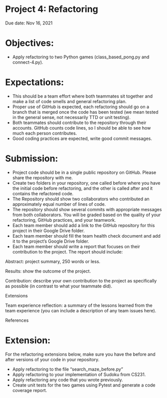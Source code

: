 # Project 4: Refactoring

Due date: Nov 16, 2021

# Objectives:
- Apply refactoring to two Python games (class_based_pong.py and connect-4.py).

# Expectations:
- This should be a team effort where both teammates sit together and make a list of code smells and general refactoring plan.
- Proper use of GitHub is expected, each refactoring should go on a branch that is merged once the code has been tested (we mean tested in the general sense, not necessarily TTD or unit testing).
- Both teammates should contribute to the repository through their accounts.  GitHub counts code lines, so I should be able to see how much each person contributes.
- Good coding practices are expected, write good commit messages.

# Submission:
- Project code should be in a single public repository on GitHub.  Please share the repository with me.
- Create two folders in your repository, one called before where you have the initial code before refactoring, and the other is called after and it contains the refactored code.
- The Repository should show two collaborators who contributed an approximately equal number of lines of code.
- The repository should show several commits with appropriate messages from both collaborators.  You will be graded based on the quality of your refactoring, GitHub practices, and your teamwork.
- Each team member should add a link to the GitHub repository for this project in their Google Drive folder.
- Each team member should fill the team health check document and add it to the project’s Google Drive folder.
- Each team member should write a report that focuses on their contribution to the project.  The report should include:


Abstract: project summary, 250 words or less.


Results: show the outcome of the project.


Contribution: describe your own contribution to the project as specifically as possible (in contrast to what your teammate did).


Extensions


Team experience reflection: a summary of the lessons learned from the team experience (you can include a description of any team issues here).


References


# Extension:
For the refactoring extensions below, make sure you have the before and after versions of your code in your repository.

- Apply refactoring to the file “search_maze_before.py”
- Apply refactoring to your implementation of Sudoku from CS231.
- Apply refactoring any code that you wrote previously.
- Create unit tests for the two games using Pytest and generate a code coverage report.


